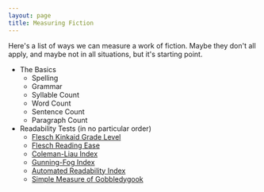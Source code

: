 ```yaml
---
layout: page
title: Measuring Fiction
---
```


Here's a list of ways we can measure a work of fiction. Maybe they don't all apply, and maybe not in all situations, but it's starting point.

* The Basics
  * Spelling
  * Grammar
  * Syllable Count
  * Word Count
  * Sentence Count
  * Paragraph Count
* Readability Tests (in no particular order)
  * [Flesch Kinkaid Grade Level](http://en.wikipedia.org/wiki/Flesch%E2%80%93Kincaid_Grade_Level#Flesch.E2.80.93Kincaid_Grade_Level)
  * [Flesch Reading Ease](http://en.wikipedia.org/wiki/Flesch%E2%80%93Kincaid_readability_test#Flesch_Reading_Ease)
  * [Coleman-Liau Index](http://en.wikipedia.org/wiki/Coleman-Liau_Index)
  * [Gunning-Fog Index](http://en.wikipedia.org/wiki/Gunning-Fog_Index)
  * [Automated Readability Index](http://en.wikipedia.org/wiki/Automated_Readability_Index)
  * [Simple Measure of Gobbledygook](http://en.wikipedia.org/wiki/SMOG)
